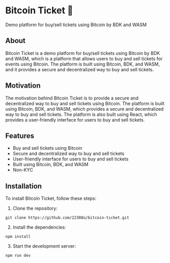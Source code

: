# Bitcoin Ticket 🎫

Demo platform for buy/sell tickets using Bitcoin by BDK and WASM

## About 

Bitcoin Ticket is a demo platform for buy/sell tickets using Bitcoin by BDK and WASM, which is a platform that allows users to buy and sell tickets for events using Bitcoin. The platform is built using Bitcoin, BDK, and WASM, and it provides a secure and decentralized way to buy and sell tickets.

## Motivation 

The motivation behind Bitcoin Ticket is to provide a secure and decentralized way to buy and sell tickets using Bitcoin. The platform is built using Bitcoin, BDK, and WASM, which provides a secure and decentralized way to buy and sell tickets. The platform is also built using React, which provides a user-friendly interface for users to buy and sell tickets.

## Features

- Buy and sell tickets using Bitcoin
- Secure and decentralized way to buy and sell tickets
- User-friendly interface for users to buy and sell tickets
- Built using Bitcoin, BDK, and WASM
- Non-KYC

## Installation
To install Bitcoin Ticket, follow these steps:
1. Clone the repository:
```
git clone https://github.com/22388o/bitcoin-ticket.git
```
2. Install the dependencies:
```
npm install
```
3. Start the development server:
```
npm run dev
```

